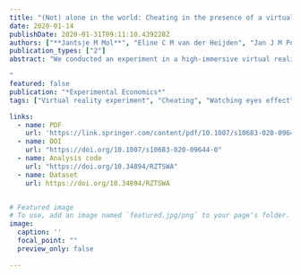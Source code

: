 ```yaml
---
title: "(Not) alone in the world: Cheating in the presence of a virtual observer"
date: 2020-01-14
publishDate: 2020-01-31T09:11:10.439228Z
authors: ["**Jantsje M Mol**", "Eline C M van der Heijden", "Jan J M Potters"]
publication_types: ["2"]
abstract: "We conducted an experiment in a high-immersive virtual reality environment to study the effect of the presence of a virtual observer on cheating behavior. Par- ticipants were placed in a virtual room and played 30 rounds of a cheating game without a chance of their cheating being detected. We varied whether or not a vir- tual observer (an avatar) was present in the room, and, if so, whether the avatar was actively staring at the decision maker or passively seated in a corner watching his smartphone. Results display significantly less cheating with an active than with a passive avatar, but not less cheating than in a control condition without an avatar. This suggests that an active (virtual) observer can intensify reputational concerns, but that the presence of someone passive and uninterested may actually alleviate such concerns.

"
featured: false
publication: "*Experimental Economics*"
tags: ["Virtual reality experiment", "Cheating", "Watching eyes effect"]

links:
  - name: PDF
    url: 'https://link.springer.com/content/pdf/10.1007/s10683-020-09644-0.pdf'
  - name: DOI
    url: "https://doi.org/10.1007/s10683-020-09644-0"
  - name: Analysis code
    url: "https://doi.org/10.34894/RZTSWA"
  - name: Dataset
    url: https://doi.org/10.34894/RZTSWA


# Featured image
# To use, add an image named `featured.jpg/png` to your page's folder. 
image:
  caption: ''
  focal_point: ""
  preview_only: false

---
```


